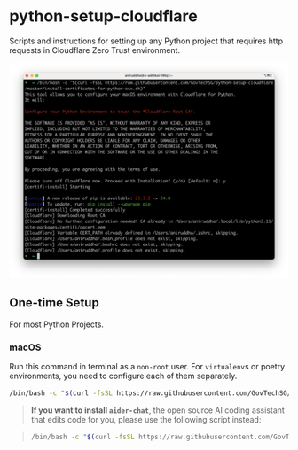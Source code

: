 # python-setup-cloudflare
Scripts and instructions for setting up any Python project that requires http requests in Cloudflare Zero Trust environment.

![](./assets/screenshot.png)

## One-time Setup

For most Python Projects.

### macOS

Run this command in terminal as a `non-root` user. For `virtualenv`s or poetry environments, you need to configure each of them separately.

```bash
/bin/bash -c "$(curl -fsSL https://raw.githubusercontent.com/GovTechSG/python-setup-cloudflare/master/install-certificates-for-python-osx.sh)"
```

> **If you want to install `aider-chat`**, the open source AI coding assistant that edits code for you, please use the following script instead:

> ```bash
> /bin/bash -c "$(curl -fsSL https://raw.githubusercontent.com/GovTechSG/python-setup-cloudflare/master/install-aider-osx.sh)"
> ```